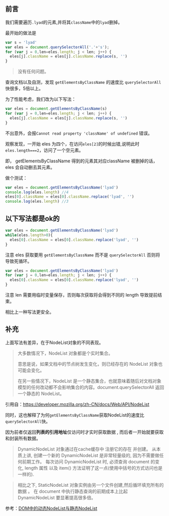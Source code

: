 ## 前言

我们需要遍历`.lyad`的元素,并将其`className`中的`lyad`删掉。 


<!--more-->


最开始的做法是

```js
var s = 'lyad'
var eles = document.querySelectorAll('.'+'s');
for (var j = 0,len=eles.length; j < len; j++) {
  eles[j].className = eles[j].className.replace(s, '')
}
```

> 没有任何问题。

查询文档以及自测，发现 `getElementsByClassName` 的速度比 `querySelectorAll` 快很多，5倍以上。

为了性能考虑，我们改为以下写法：

```js
var eles = document.getElementsByClassName(s)
for (var j = 0,len=eles.length; j < len; j++) {
  eles[j].className = eles[j].className.replace(s, '')
}
```

不出意外，会报`Cannot read property 'className' of undefined` 错误。

观察发现，一开始 eles 为四个，在访问`eles[2]`的时候出错,说明此时`eles.length===2`，访问了一个空元素。

即， getElementsByClassName 得到的元素其对应className 被删掉的话，eles 会自动删去其元素。

做个测试：

```js
var eles = document.getElementsByClassName('lyad')
console.log(eles.length) //4
eles[0].className = eles[0].className.replace('lyad', '')
console.log(eles.length) //3
```

## 以下写法都是ok的



```js
var eles = document.getElementsByClassName('lyad')
while(eles.length>0){
  eles[0].className = eles[0].className.replace('lyad', '')
}
```

注意 eles 获取要用 `getElementsByClassName` 而不是 `querySelectorAll` 否则将导致死循环。

```js
var eles = document.getElementsByClassName('lyad')
for (var j = 0,len=eles.length; j < len; j++) {
  eles[0].className = eles[0].className.replace('lyad', '')
}
```

注意 len 需要用临时变量保存，否则每次获取将会得到不同的 length 导致提前结束。

相比上一种写法更安全。

## 补充

上面写法有差异，在于NodeList对象的不同表现。

>大多数情况下，NodeList 对象都是个实时集合。
>
>意思是说，如果文档中的节点树发生变化，则已经存在的 NodeList 对象也可能会变化。
>
>在另一些情况下，NodeList 是一个静态集合，也就意味着随后对文档对象模型的任何改动都不会影响集合的内容。document.querySelectorAll 返回一个静态的 NodeList。

引用自：https://developer.mozilla.org/zh-CN/docs/Web/API/NodeList

同时，这也解释了为何`getElementsByClassName`获取NodeList的速度比`querySelectorAll`快。

因为前者仅返回**列表的引用地址**仅访问时才实时获取数据 , 而后者一开始就要获取和封装所有数据。

>DynamicNodeList 对象通过在cache缓存中 注册它的存在 并创建。 从本质上讲, 创建一个新的 DynamicNodeList 是非常轻量级的, 因为不需要做任何前期工作。 每次访问 DynamicNodeList 时, 必须查询 document 的变化, length 属性 以及 item() 方法证明了这一点(使用中括号的方式访问也是一样的).

>相比之下, StaticNodeList 对象实例由另一个文件创建,然后循环填充所有的数据 。 在 document 中执行静态查询的前期成本上比起 DynamicNodeList 要显著提高很多倍。

参考：<a href="https://blog.csdn.net/renfufei/article/details/41088521">DOM中的动态NodeList与静态NodeList</a>